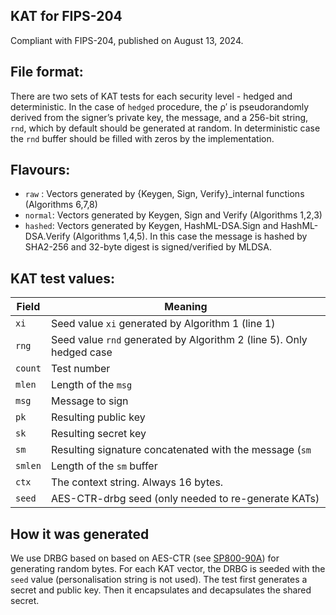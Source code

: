 ## KAT for FIPS-204

Compliant with FIPS-204, published on August 13, 2024.

## File format:

There are two sets of KAT tests for each security level - hedged and deterministic. In the case
of ``hedged`` procedure, the ρ′ is pseudorandomly derived from the signer’s private key, the message,
and a 256-bit string, ``rnd``, which by default should be generated at random. In deterministic case
the ``rnd`` buffer should be filled with zeros by the implementation.

Flavours:
---
* ``raw`` : Vectors generated by {Keygen, Sign, Verify}_internal functions (Algorithms 6,7,8)
* ``normal``: Vectors generated by Keygen, Sign and Verify (Algorithms 1,2,3)
* ``hashed``: Vectors generated by Keygen, HashML-DSA.Sign and HashML-DSA.Verify (Algorithms 1,4,5). In this case the message is hashed by SHA2-256 and 32-byte digest is signed/verified by MLDSA.


KAT test values:
---
| Field     | Meaning                                                              |
|-----------|----------------------------------------------------------------------|
| ``xi``    | Seed value ``xi`` generated by Algorithm 1 (line 1)                  |
| ``rng``   | Seed value ``rnd`` generated by Algorithm 2 (line 5). Only hedged case|
| ``count`` | Test number                                                          |
| ``mlen``  | Length of the ``msg``                                                |
| ``msg``   | Message to sign                                                      |
| ``pk``    | Resulting public key                                                 |
| ``sk``    | Resulting secret key                                                 |
| ``sm``    | Resulting signature concatenated with the message (``sm`` | ``msg``) |
| ``smlen`` | Length of the ``sm`` buffer                                          |
| ``ctx``   | The context string. Always 16 bytes.                                 |
| ``seed``  | AES-CTR-drbg seed (only needed to re-generate KATs)                  |

## How it was generated

We use DRBG based on based on AES-CTR (see [SP800-90A](https://nvlpubs.nist.gov/nistpubs/SpecialPublications/NIST.SP.800-90Ar1.pdf)) for generating random bytes. For each KAT vector, the DRBG is seeded with the ``seed`` value (personalisation string is not used). The test first generates a secret and public key. Then it encapsulates and decapsulates the shared secret.
